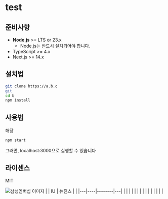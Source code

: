 # test



## 준비사항
- **Node.js** >= LTS or 23.x
    - Node.js는 반드시 설치되어야 합니다.
- TypeScript >= 4.x
- Next.js >= 14.x

## 설치법

```bash
git clone https://a.b.c
git
cd b
npm install
```

## 사용법
해당
```bash
npm start
```
그러면, localhost:3000으로 실행할 수 있습니다

## 라이센스

MIT

![삼성멤버십 이미지](https://cdn.pixabay.com/photo/2024/05/24/08/52/birds-8784588_1280.jpg)
|   | IU | 뉴진스 |   |
|---|----|--------|---|
|   |    |        |   |
|   |    |        |   |
|   |    |        |   |
